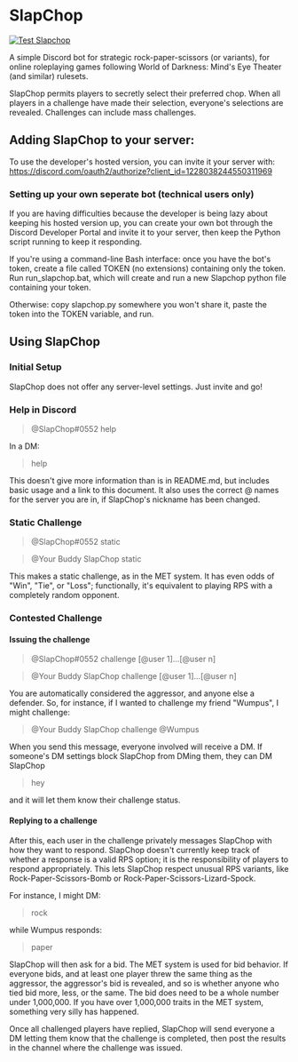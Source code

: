 # SlapChop

[![Test Slapchop](https://github.com/luke-hdl/slapchop/actions/workflows/test_slapchop.yml/badge.svg?branch=main)](https://github.com/luke-hdl/slapchop/actions/workflows/test_slapchop.yml)

A simple Discord bot for strategic rock-paper-scissors (or variants), for online roleplaying games following World of Darkness: Mind's Eye Theater (and similar) rulesets.

SlapChop permits players to secretly select their preferred chop. When all players in a challenge have made their selection, everyone's selections are revealed. Challenges can include mass challenges.

## Adding SlapChop to your server:
To use the developer's hosted version, you can invite it your server with:
https://discord.com/oauth2/authorize?client_id=1228038244550311969

### Setting up your own seperate bot (technical users only)
If you are having difficulties because the developer is being lazy about keeping his hosted version up, you can create your own bot through the Discord Developer Portal and invite it to your server, then keep the Python script running to keep it responding. 

If you're using a command-line Bash interface: once you have the bot's token, create a file called TOKEN (no extensions) containing only the token. Run run_slapchop.bat, which will create and run a new Slapchop python file containing your token.

Otherwise: copy slapchop.py somewhere you won't share it, paste the token into the TOKEN variable, and run. 

## Using SlapChop

### Initial Setup
SlapChop does not offer any server-level settings. Just invite and go!

### Help in Discord
> @SlapChop#0552 help

In a DM: 
> help

This doesn't give more information than is in README.md, but includes basic usage and a link to this document. It also uses the correct @ names for the server you are in, if SlapChop's nickname has been changed. 

### Static Challenge
> @SlapChop#0552 static

> @Your Buddy SlapChop static

This makes a static challenge, as in the MET system. It has even odds of "Win", "Tie", or "Loss"; functionally, it's equivalent to playing RPS with a completely random opponent. 

### Contested Challenge
#### Issuing the challenge
> @SlapChop#0552 challenge [@user 1]...[@user n]

> @Your Buddy SlapChop challenge [@user 1]...[@user n]

You are automatically considered the aggressor, and anyone else a defender. So, for instance, if I wanted to challenge my friend "Wumpus", I might challenge: 

> @Your Buddy SlapChop challenge @Wumpus

When you send this message, everyone involved will receive a DM. If someone's DM settings block SlapChop from DMing them, they can DM SlapChop

> hey

and it will let them know their challenge status. 

#### Replying to a challenge
After this, each user in the challenge privately messages SlapChop with how they want to respond. SlapChop doesn't currently keep track of whether a response is a valid RPS option; it is the responsibility of players to respond appropriately. This lets SlapChop respect unusual RPS variants, like Rock-Paper-Scissors-Bomb or Rock-Paper-Scissors-Lizard-Spock. 

For instance, I might DM: 
> rock

while Wumpus responds:
> paper

SlapChop will then ask for a bid. The MET system is used for bid behavior. If everyone bids, and at least one player threw the same thing as the aggressor, the aggressor's bid is revealed, and so is whether anyone who tied bid more, less, or the same. The bid does need to be a whole number under 1,000,000. If you have over 1,000,000 traits in the MET system, something very silly has happened. 

Once all challenged players have replied, SlapChop will send everyone a DM letting them know that the challenge is completed, then post the results in the channel where the challenge was issued. 
